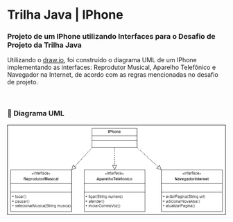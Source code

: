 
# Trilha Java | IPhone

### Projeto de um IPhone utilizando Interfaces para o Desafio de Projeto da Trilha Java

Utilizando o [draw.io](https://app.diagrams.net/), foi construído o diagrama UML de um IPhone implementando as interfaces: Reprodutor Musical, Aparelho Telefônico e Navegador na Internet, de acordo com as regras mencionadas no desafio de projeto.

<br>


### 📌 Diagrama UML

![UML](https://github.com/claricealvs/trilha-java/blob/main/IPhone/src/img/UML_IPhone.png?raw=true)
